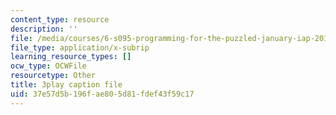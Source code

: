 ```yaml
---
content_type: resource
description: ''
file: /media/courses/6-s095-programming-for-the-puzzled-january-iap-2018/37e57d5b196fae805d81fdef43f59c17_Pe1MBDbGfwc.srt
file_type: application/x-subrip
learning_resource_types: []
ocw_type: OCWFile
resourcetype: Other
title: 3play caption file
uid: 37e57d5b-196f-ae80-5d81-fdef43f59c17
---
```

